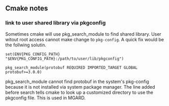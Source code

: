 ## Cmake notes 

### link to user shared library via pkgconfig 

Sometimes cmake will use pkg_search_module to find shared library. 
User witout root access cannot make change to `pkg-config`. A quick fix would be the follwing solutin.

`set(ENV{PKG_CONFIG_PATH} "$ENV{PKG_CONFIG_PATH}:/path/to/user/lib/pkgconfig")`

`pkg_search_module(protobuf REQUIRED IMPORTED_TARGET GLOBAL protobuf>=3.0.0)`

pkg_search_module cannot find protobuf in the system's pkg-config because it is not installed via system package 
manager. The line added before search tells cmake to look up a customized directory to use the pkgconfig file. 
This is used in MGARD. 
